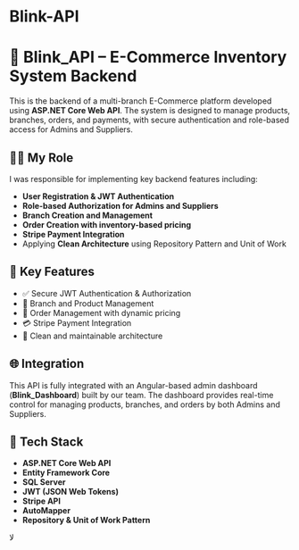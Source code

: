 # Blink-API
# 🛒 Blink_API – E-Commerce Inventory System Backend

This is the backend of a multi-branch E-Commerce platform developed using **ASP.NET Core Web API**. The system is designed to manage products, branches, orders, and payments, with secure authentication and role-based access for Admins and Suppliers.

## 👨‍💻 My Role

I was responsible for implementing key backend features including:
- **User Registration & JWT Authentication**
- **Role-based Authorization for Admins and Suppliers**
- **Branch Creation and Management**
- **Order Creation with inventory-based pricing**
- **Stripe Payment Integration**
- Applying **Clean Architecture** using Repository Pattern and Unit of Work

## 🔧 Key Features

- ✅ Secure JWT Authentication & Authorization  
- 🏬 Branch and Product Management  
- 🛒 Order Management with dynamic pricing  
- 💳 Stripe Payment Integration  
- 🧱 Clean and maintainable architecture  

## 🌐 Integration

This API is fully integrated with an Angular-based admin dashboard (**Blink_Dashboard**) built by our team. The dashboard provides real-time control for managing products, branches, and orders by both Admins and Suppliers.

## 🧰 Tech Stack

- **ASP.NET Core Web API**  
- **Entity Framework Core**  
- **SQL Server**  
- **JWT (JSON Web Tokens)**  
- **Stripe API**  
- **AutoMapper**  
- **Repository & Unit of Work Pattern**


لا
